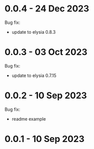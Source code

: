# 0.0.4 - 24 Dec 2023

Bug fix:

- update to elysia 0.8.3

# 0.0.3 - 03 Oct 2023

Bug fix:

- update to elysia 0.7.15

# 0.0.2 - 10 Sep 2023

Bug fix:

- readme example

# 0.0.1 - 10 Sep 2023
